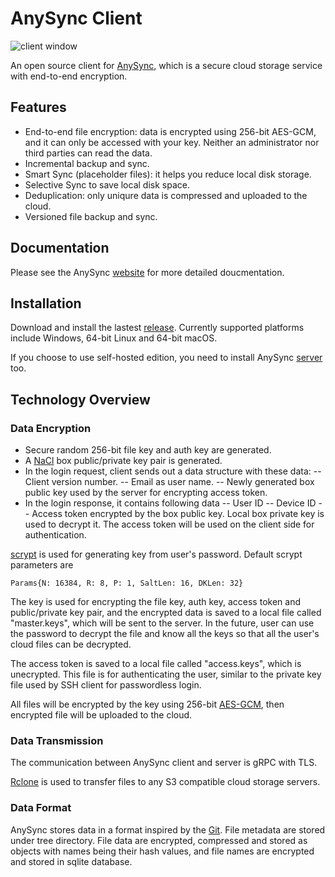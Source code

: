 # AnySync Client 

<img src="http://anysync.net/assets/images/client_main.png" alt="client window"/>

An open source client for [AnySync](https://anysync.net), which is 
a secure cloud storage service with end-to-end encryption.
## Features
- End-to-end file encryption: data is encrypted using 256-bit AES-GCM, and it can only be accessed with your key. Neither an administrator nor third parties can read the data.
- Incremental backup and sync.
- Smart Sync (placeholder files): it helps you reduce local disk storage.
- Selective Sync to save local disk space.
- Deduplication: only uniqure data is compressed and uploaded to the cloud.
- Versioned file backup and sync.

## Documentation
                                 
Please see the AnySync [website](https://anysync.net/documentation/index.html) for more detailed doucmentation.

## Installation 


Download and install the lastest [release](https://github.com/anysync/client/releases). Currently supported platforms include
Windows, 64-bit Linux and 64-bit macOS.

If you choose to use self-hosted edition, you need to install AnySync [server](https://github.com/anysync/server) too.

## Technology Overview

### Data Encryption
- Secure random 256-bit file key and auth key are generated.
- A [NaCl](https://en.wikipedia.org/wiki/NaCl_(software)) box public/private key pair is generated.
- In the login request, client sends out a data structure with these data:
-- Client version number.
-- Email as user name.
-- Newly generated box public key used by the server for encrypting access token.
- In the login response, it contains following data
-- User ID
-- Device ID
-- Access token encrypted by the box public key. Local box private key is used to decrypt it. The access token will be used on the client side for authentication.

[scrypt](https://en.wikipedia.org/wiki/Scrypt "scrypt") is used for generating key from user's password. Default scrypt parameters are 

`Params{N: 16384, R: 8, P: 1, SaltLen: 16, DKLen: 32}`

The key is used for encrypting the file key, auth key, access token and public/private key pair, and the encrypted data is saved to a local file called "master.keys", which will be sent to the server. In the future, user can use the password to decrypt the file and know all the keys so that all the user's cloud files can be decrypted.

The access token is saved to a local file called "access.keys", which is unecrypted. This file is for authenticating the user, similar to the private key file used by SSH client for passwordless login.

All files will be encrypted by the key using 256-bit [AES-GCM](https://en.wikipedia.org/wiki/Galois/Counter_Mode "AES-GCM"), then encrypted file will be uploaded to the cloud.

### Data Transmission

The communication between AnySync client and server is gRPC with TLS.

[Rclone](https://github.com/rclone/rclone) is used to transfer files to any S3 compatible cloud storage servers. 

### Data Format

AnySync stores data in a format inspired by the [Git](https://en.wikipedia.org/wiki/Git).
File metadata are stored under tree directory. File data are encrypted, compressed and stored as objects with names being their hash values, and file names
are encrypted and stored in sqlite database. 


